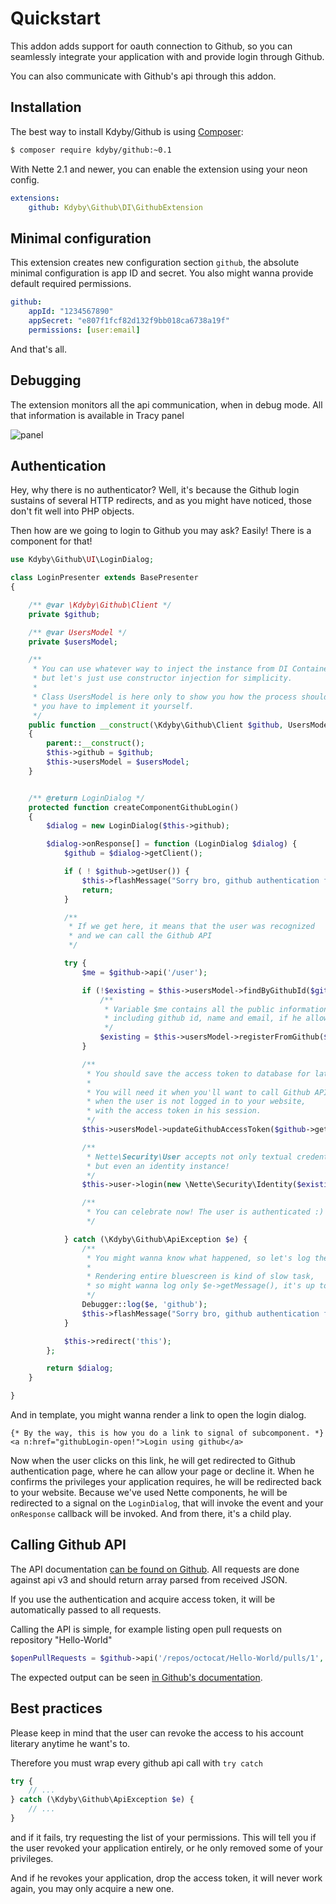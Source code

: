 Quickstart
==========

This addon adds support for oauth connection to Github,
so you can seamlessly integrate your application with and provide login through Github.

You can also communicate with Github's api through this addon.



Installation
-----------

The best way to install Kdyby/Github is using  [Composer](http://getcomposer.org/):

```sh
$ composer require kdyby/github:~0.1
```

With Nette 2.1 and newer, you can enable the extension using your neon config.

```yml
extensions:
	github: Kdyby\Github\DI\GithubExtension
```



Minimal configuration
---------------------

This extension creates new configuration section `github`, the absolute minimal configuration is app ID and secret.
You also might wanna provide default required permissions.

```yml
github:
	appId: "1234567890"
	appSecret: "e807f1fcf82d132f9bb018ca6738a19f"
	permissions: [user:email]
```

And that's all.



Debugging
---------

The extension monitors all the api communication, when in debug mode. All that information is available in Tracy panel

![panel](https://raw.githubusercontent.com/Kdyby/Github/a7ed69b59500aa81206f7dad6825055f8bb45fbe/docs/en/panel-screenshot.png)



Authentication
--------------

Hey, why there is no authenticator? Well, it's because the Github login sustains of several HTTP redirects,
and as you might have noticed, those don't fit well into PHP objects.

Then how are we going to login to Github you may ask? Easily! There is a component for that!

```php
use Kdyby\Github\UI\LoginDialog;

class LoginPresenter extends BasePresenter
{

	/** @var \Kdyby\Github\Client */
	private $github;

	/** @var UsersModel */
	private $usersModel;

	/**
	 * You can use whatever way to inject the instance from DI Container,
	 * but let's just use constructor injection for simplicity.
	 *
	 * Class UsersModel is here only to show you how the process should work,
	 * you have to implement it yourself.
	 */
	public function __construct(\Kdyby\Github\Client $github, UsersModel $usersModel)
	{
		parent::__construct();
		$this->github = $github;
		$this->usersModel = $usersModel;
	}


	/** @return LoginDialog */
	protected function createComponentGithubLogin()
	{
		$dialog = new LoginDialog($this->github);

		$dialog->onResponse[] = function (LoginDialog $dialog) {
			$github = $dialog->getClient();

			if ( ! $github->getUser()) {
				$this->flashMessage("Sorry bro, github authentication failed.");
				return;
			}

			/**
			 * If we get here, it means that the user was recognized
			 * and we can call the Github API
			 */

			try {
				$me = $github->api('/user');

				if (!$existing = $this->usersModel->findByGithubId($github->getUser())) {
					/**
					 * Variable $me contains all the public information about the user
					 * including github id, name and email, if he allowed you to see it.
					 */
					$existing = $this->usersModel->registerFromGithub($me);
				}

				/**
				 * You should save the access token to database for later usage.
				 *
				 * You will need it when you'll want to call Github API,
				 * when the user is not logged in to your website,
				 * with the access token in his session.
				 */
				$this->usersModel->updateGithubAccessToken($github->getUser(), $github->getAccessToken());

				/**
				 * Nette\Security\User accepts not only textual credentials,
				 * but even an identity instance!
				 */
				$this->user->login(new \Nette\Security\Identity($existing->id, $existing->roles, $existing));

				/**
				 * You can celebrate now! The user is authenticated :)
				 */

			} catch (\Kdyby\Github\ApiException $e) {
				/**
				 * You might wanna know what happened, so let's log the exception.
				 *
				 * Rendering entire bluescreen is kind of slow task,
				 * so might wanna log only $e->getMessage(), it's up to you
				 */
				Debugger::log($e, 'github');
				$this->flashMessage("Sorry bro, github authentication failed hard.");
			}

			$this->redirect('this');
		};

		return $dialog;
	}

}
```

And in template, you might wanna render a link to open the login dialog.

```smarty
{* By the way, this is how you do a link to signal of subcomponent. *}
<a n:href="githubLogin-open!">Login using github</a>
```

Now when the user clicks on this link, he will get redirected to Github authentication page,
where he can allow your page or decline it. When he confirms the privileges your application requires,
he will be redirected back to your website. Because we've used Nette components,
he will be redirected to a signal on the `LoginDialog`, that will invoke the event
and your `onResponse` callback will be invoked. And from there, it's a child play.



Calling Github API
--------------------

The API documentation [can be found on Github](https://developer.github.com/v3/).
All requests are done against api v3 and should return array parsed from received JSON.

If you use the authentication and acquire access token, it will be automatically passed to all requests.

Calling the API is simple, for example listing open pull requests on repository "Hello-World"

```php
$openPullRequests = $github->api('/repos/octocat/Hello-World/pulls/1', array('state' => 'open'));
```

The expected output can be seen [in Github's documentation](https://developer.github.com/v3/pulls/#list-pull-requests).



Best practices
--------------

Please keep in mind that the user can revoke the access to his account literary anytime he want's to.

Therefore you must wrap every github api call with `try catch`

```php
try {
	// ...
} catch (\Kdyby\Github\ApiException $e) {
	// ...
}
```

and if it fails, try requesting the list of your permissions.
This will tell you if the user revoked your application entirely, or he only removed some of your privileges.

And if he revokes your application, drop the access token, it will never work again, you may only acquire a new one.
